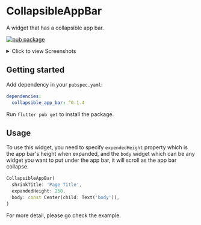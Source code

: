 # CollapsibleAppBar

A widget that has a collapsible app bar.

[![pub package](https://img.shields.io/pub/v/collapsible_app_bar?color=blue)](https://pub.dev/packages/collapsible_app_bar)

<details><summary>Click to view Screenshots</summary>

| Expanded                                     | Collapsed                                      |
| -------------------------------------------- | ---------------------------------------------- |
| ![expanded](https://raw.githubusercontent.com/aJIEw/collapsible_app_bar/main/media/screenshot_expanded.png) | ![collapsed](https://raw.githubusercontent.com/aJIEw/collapsible_app_bar/main/media/screenshot_collapsed.png) |
</details>

## Getting started

Add dependency in your `pubspec.yaml`:

```yaml
dependencies:
  collapsible_app_bar: ^0.1.4
```

Run `flutter pub get` to install the package.

## Usage

To use this widget, you need to specify `expendedHeight` property which is the app bar's height when expanded, and the `body` widget which can be any widget you want to put under the app bar, it will scroll as the app bar collapse.

```dart
CollapsibleAppBar(
  shrinkTitle: 'Page Title',
  expandedHeight: 250,
  body: const Center(child: Text('body')),
)
```

For more detail, please go check the example.
